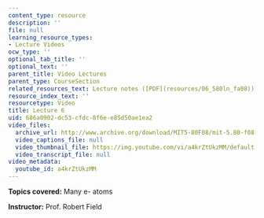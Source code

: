 ```yaml
---
content_type: resource
description: ''
file: null
learning_resource_types:
- Lecture Videos
ocw_type: ''
optional_tab_title: ''
optional_text: ''
parent_title: Video Lectures
parent_type: CourseSection
related_resources_text: Lecture notes ([PDF](resources/06_580ln_fa08))
resource_index_text: ''
resourcetype: Video
title: Lecture 6
uid: 686a0902-dc53-cfdc-8f6e-e85d50ae1ea2
video_files:
  archive_url: http://www.archive.org/download/MIT5-80F08/mit-5.80-f08-lec06_300k.mp4
  video_captions_file: null
  video_thumbnail_file: https://img.youtube.com/vi/a4krZtUkzMM/default.jpg
  video_transcript_file: null
video_metadata:
  youtube_id: a4krZtUkzMM
---
```


**Topics covered:** Many e- atoms

**Instructor:** Prof. Robert Field